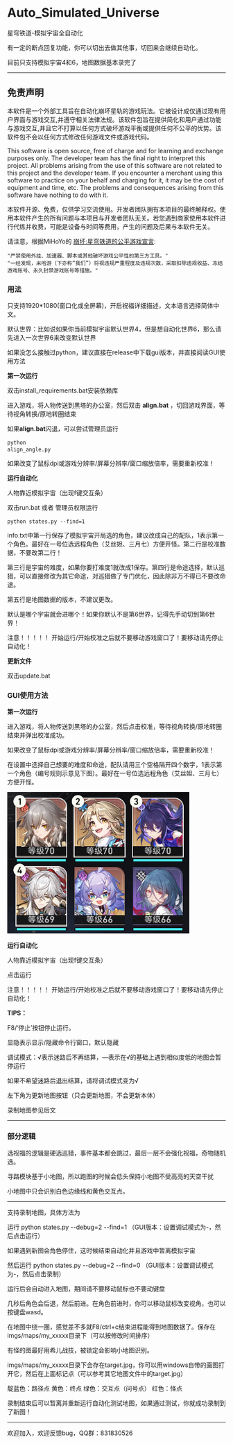# Auto_Simulated_Universe
星穹铁道-模拟宇宙全自动化

有一定的断点回复功能，你可以切出去做其他事，切回来会继续自动化。

目前只支持模拟宇宙4和6，地图数据基本录完了

----------------------------------------------------------------------------------------------

## 免责声明
本软件是一个外部工具旨在自动化崩坏星轨的游戏玩法。它被设计成仅通过现有用户界面与游戏交互,并遵守相关法律法规。该软件包旨在提供简化和用户通过功能与游戏交互,并且它不打算以任何方式破坏游戏平衡或提供任何不公平的优势。该软件包不会以任何方式修改任何游戏文件或游戏代码。

This software is open source, free of charge and for learning and exchange purposes only. The developer team has the final right to interpret this project. All problems arising from the use of this software are not related to this project and the developer team. If you encounter a merchant using this software to practice on your behalf and charging for it, it may be the cost of equipment and time, etc. The problems and consequences arising from this software have nothing to do with it.

本软件开源、免费，仅供学习交流使用。开发者团队拥有本项目的最终解释权。使用本软件产生的所有问题与本项目与开发者团队无关。若您遇到商家使用本软件进行代练并收费，可能是设备与时间等费用，产生的问题及后果与本软件无关。


请注意，根据MiHoYo的 [崩坏:星穹铁道的公平游戏宣言]([https://hsr.hoyoverse.com/en-us/news/111244](https://sr.mihoyo.com/news/111246?nav=news&type=notice)):

    "严禁使用外挂、加速器、脚本或其他破坏游戏公平性的第三方工具。"
    "一经发现，米哈游（下亦称“我们”）将视违规严重程度及违规次数，采取扣除违规收益、冻结游戏账号、永久封禁游戏账号等措施。"

### 用法

只支持1920\*1080(窗口化或全屏幕)，开启祝福详细描述，文本语言选择简体中文。

默认世界：比如说如果你当前模拟宇宙默认世界4，但是想自动化世界6，那么请先进入一次世界6来改变默认世界

如果没怎么接触过python，建议直接在release中下载gui版本，并直接阅读GUI使用方法

**第一次运行**

双击install_requirements.bat安装依赖库

进入游戏，将人物传送到黑塔的办公室，然后双击 **align.bat** ，切回游戏界面，等待视角转换/原地转圈结束

如果**align.bat**闪退，可以尝试管理员运行<pre><code>python align_angle.py
</code></pre>

如果改变了鼠标dpi或游戏分辨率/屏幕分辨率/窗口缩放倍率，需要重新校准！

**运行自动化**

人物靠近模拟宇宙（出现f键交互条）

双击run.bat 或者 管理员权限运行 <pre><code>python states.py --find=1
</code></pre>

info.txt中第一行保存了模拟宇宙开局选的角色，建议改成自己的配队，1表示第一个角色。最好在一号位选远程角色（艾丝妲、三月七）方便开怪。第二行是校准数据，不要改第二行！

第三行是宇宙的难度，如果你要打难度1就改成1保存。第四行是命途选择，默认巡猎，可以直接修改为其它命途，对巡猎做了专门优化，因此除非万不得已不要改命途。

第五行是地图数据的版本，不建议更改。

默认是哪个宇宙就会进哪个！如果你默认不是第6世界，记得先手动切到第6世界！

注意！！！！！ 开始运行/开始校准之后就不要移动游戏窗口了！要移动请先停止自动化！

**更新文件**

双击update.bat


### GUI使用方法

**第一次运行**

进入游戏，将人物传送到黑塔的办公室，然后点击校准，等待视角转换/原地转圈结束并弹出校准成功。

如果改变了鼠标dpi或游戏分辨率/屏幕分辨率/窗口缩放倍率，需要重新校准！

在设置中选择自己想要的难度和命途，配队请用三个空格隔开四个数字，1表示第一个角色（编号规则示意见下图）。最好在一号位选远程角色（艾丝妲、三月七）方便开怪。

![配队编号示意](https://github.com/CHNZYX/Auto_Simulated_Universe/blob/main/imgs/team.jpg)

**运行自动化**

人物靠近模拟宇宙（出现f键交互条）

点击运行

注意！！！！！ 开始运行/开始校准之后就不要移动游戏窗口了！要移动请先停止自动化！

**TIPS：**

F8/‘停止’按钮停止运行。

显隐表示显示/隐藏命令行窗口，默认隐藏

调试模式：√表示迷路后不再结算，—表示在√的基础上遇到相似度低的地图会暂停运行

如果不希望迷路后退出结算，请将调试模式变为√

左下角为更新地图按钮（只会更新地图，不会更新本体）

录制地图参见后文

----------------------------------------------------------------------------------------------

### 部分逻辑

选祝福的逻辑是硬选巡猎，事件基本都会跳过，最后一层不会强化祝福，奇物随机选。

寻路模块基于小地图，所以跑图的时候会低头保持小地图不受高亮的天空干扰

小地图中只会识别白色边缘线和黄色交互点。

----------------------------------------------------------------------------------------------

支持录制地图，具体方法为

运行 python states.py --debug=2 --find=1 （GUI版本：设置调试模式为-，然后点击运行）

如果遇到新图会角色停住，这时候结束自动化并且游戏中暂离模拟宇宙

然后运行 python states.py --debug=2 --find=0 （GUI版本：设置调试模式为-，然后点击录制）

运行后会自动进入地图，期间请不要移动鼠标也不要动键盘

几秒后角色会后退，然后前进。在角色前进时，你可以移动鼠标改变视角，也可以按键盘wasd。

在地图中绕一圈，感觉差不多就F8/ctrl+c结束进程能得到地图数据了。保存在imgs/maps/my_xxxxx目录下（可以按修改时间排序）

有怪的图最好用希儿战技，被锁定会影响小地图识别。

imgs/maps/my_xxxxx目录下会存在target.jpg，你可以用windows自带的画图打开它，然后在上面标记点（可以参考其它地图文件中的target.jpg）

靛蓝色：路径点 黄色：终点 绿色：交互点（问号点） 红色：怪点

录制结束后可以暂离并重新运行自动化测试地图，如果通过测试，你就成功录制到了新图！

----------------------------------------------------------------------------------------------

欢迎加入，欢迎反馈bug，QQ群：831830526
